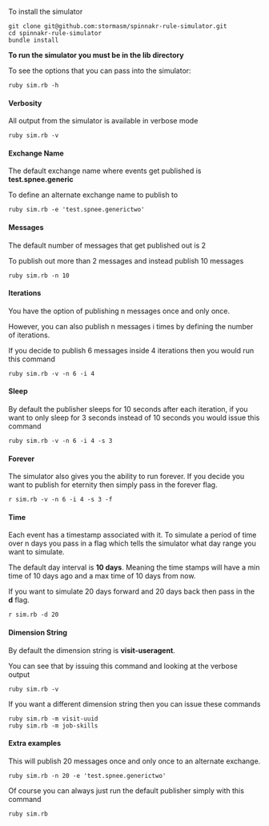 
To install the simulator

```
git clone git@github.com:stormasm/spinnakr-rule-simulator.git
cd spinnakr-rule-simulator
bundle install
```

**To run the simulator you must be in the lib directory**

To see the options that you can pass into the simulator:

```
ruby sim.rb -h
```

#### Verbosity

All output from the simulator is available in verbose mode

```
ruby sim.rb -v
```

#### Exchange Name

The default exchange name where events get published is **test.spnee.generic**

To define an alternate exchange name to publish to

```
ruby sim.rb -e 'test.spnee.generictwo'
```

#### Messages

The default number of messages that get published out is 2

To publish out more than 2 messages and instead publish 10 messages

```
ruby sim.rb -n 10
```


#### Iterations

You have the option of publishing n messages once and only once.

However, you can also publish n messages i times by defining the number of iterations.

If you decide to publish 6 messages inside 4 iterations then you would run this command

```
ruby sim.rb -v -n 6 -i 4
```

#### Sleep

By default the publisher sleeps for 10 seconds after each iteration, if you want to only
sleep for 3 seconds instead of 10 seconds you would issue this command

```
ruby sim.rb -v -n 6 -i 4 -s 3
```

#### Forever

The simulator also gives you the ability to run forever.  If you decide you want to publish for
eternity then simply pass in the forever flag.

```
r sim.rb -v -n 6 -i 4 -s 3 -f
```

#### Time

Each event has a timestamp associated with it.  To simulate a period of time over n days you pass
in a flag which tells the simulator what day range you want to simulate.

The default day interval is **10 days**.  Meaning the time stamps will have a min time
of 10 days ago and a max time of 10 days from now.

If you want to simulate 20 days forward and 20 days back then pass in the **d** flag.

```
r sim.rb -d 20
```

#### Dimension String

By default the dimension string is **visit-useragent**.

You can see that by issuing this command and looking at the verbose output

```
ruby sim.rb -v
```

If you want a different dimension string then you can issue these commands

```
ruby sim.rb -m visit-uuid
ruby sim.rb -m job-skills
```

#### Extra examples

This will publish 20 messages once and only once to an alternate exchange.

```
ruby sim.rb -n 20 -e 'test.spnee.generictwo'
```

Of course you can always just run the default publisher simply with this command

```
ruby sim.rb
```
